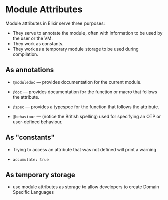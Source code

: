 # Module Attributes

Module attributes in Elixir serve three purposes:

- They serve to annotate the module, often with information to be used by the user or the VM.
- They work as constants.
- They work as a temporary module storage to be used during compilation.

## As annotations

- `@moduledoc` — provides documentation for the current module.

- `@doc` — provides documentation for the function or macro that follows the attribute.

- `@spec` — provides a typespec for the function that follows the attribute.

- `@behaviour` — (notice the British spelling) used for specifying an OTP or user-defined behaviour.

## As "constants"

- Trying to access an attribute that was not defined will print a warning

- `accumulate: true`

## As temporary storage

- use module attributes as storage to allow developers to create Domain Specific Languages
